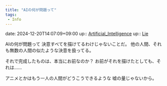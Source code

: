 ```yaml
---
title: "AIの何が問題って"
tags:
 - Info
---
```


date: 2024-12-20T14:07:09+09:00
up:: [Artificial_Intelligence](../Bar/Novel/Topics/Artificial_Intelligence.md)
up:: [Lie](Bar/Novel/Topics/Lie.md)

AIの何が問題って
決意すべてを描けてるわけじゃないことだ。
他の人間、それも無数の人間の似たような決意を扱ってる。

それで完成したものは、本当にお前なのか？
お前がそれを描けたとしても、それは……

アニメとかはもう一人の人間がどうこうできるような
嘘の量じゃないから。